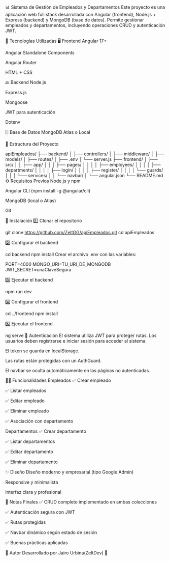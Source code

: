 📊 Sistema de Gestión de Empleados y Departamentos
Este proyecto es una aplicación web full stack desarrollada con Angular (frontend), Node.js + Express (backend) y MongoDB (base de datos). Permite gestionar empleados y departamentos, incluyendo operaciones CRUD y autenticación JWT.

🚀 Tecnologías Utilizadas
🖥️ Frontend
Angular 17+

Angular Standalone Components

Angular Router

HTML + CSS 

🔙 Backend
Node.js

Express.js

Mongoose

JWT para autenticación

Dotenv

🗄️ Base de Datos
MongoDB Atlas o Local

📁 Estructura del Proyecto

apiEmpleados/
├── backend/
│   ├── controllers/
│   ├── middleware/
│   ├── models/
│   ├── routes/
│   ├── .env
│   └── server.js
├── frontend/
│   ├── src/
│   │   ├── app/
│   │   │   ├── pages/
│   │   │   │   ├── employees/
│   │   │   │   ├── departments/
│   │   │   │   ├── login/
│   │   │   │   ├── register/
│   │   │   │   └── guards/
│   │   │   └── services/
│   │   └── navbar/
│   └── angular.json
└── README.md
⚙️ Requisitos Previos
Node.js y npm

Angular CLI (npm install -g @angular/cli)

MongoDB (local o Atlas)

Git

🧪 Instalación
1️⃣ Clonar el repositorio

git clone https://github.com/ZeltGG/apiEmpleados.git
cd apiEmpleados

2️⃣ Configurar el backend

cd backend
npm install
Crear el archivo .env con las variables:

PORT=4000
MONGO_URI=TU_URI_DE_MONGODB
JWT_SECRET=unaClaveSegura

3️⃣ Ejecutar el backend

npm run dev

4️⃣ Configurar el frontend

cd ../frontend
npm install

5️⃣ Ejecutar el frontend

ng serve
🔐 Autenticación
El sistema utiliza JWT para proteger rutas. Los usuarios deben registrarse e iniciar sesión para acceder al sistema.

El token se guarda en localStorage.

Las rutas están protegidas con un AuthGuard.

El navbar se oculta automáticamente en las páginas no autenticadas.

🧑‍💼 Funcionalidades
Empleados
✅ Crear empleado

✅ Listar empleados

✅ Editar empleado

✅ Eliminar empleado

✅ Asociación con departamento

Departamentos
✅ Crear departamento

✅ Listar departamentos

✅ Editar departamento

✅ Eliminar departamento

✨ Diseño
Diseño moderno y empresarial (tipo Google Admin)

Responsive y minimalista

Interfaz clara y profesional

📌 Notas Finales
✅ CRUD completo implementado en ambas colecciones

✅ Autenticación segura con JWT

✅ Rutas protegidas

✅ Navbar dinámico según estado de sesión

✅ Buenas prácticas aplicadas

🧠 Autor
Desarrollado por Jairo Urbina(ZeltDev) 💼